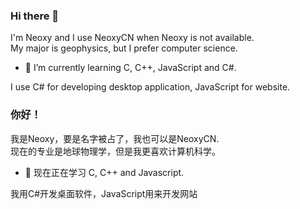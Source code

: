 ### Hi there 👋
I'm Neoxy and I use NeoxyCN when Neoxy is not available.  
My major is geophysics, but I prefer computer science.  
- 🌱 I’m currently learning C, C++, JavaScript and C#.  

I use C# for developing desktop application, JavaScript for website.  
### 你好！
我是Neoxy，要是名字被占了，我也可以是NeoxyCN.  
现在的专业是地球物理学，但是我更喜欢计算机科学。  
- 🌱 现在正在学习 C, C++ and Javascript.  

我用C#开发桌面软件，JavaScript用来开发网站  
<!--
**NeoxyCN/NeoxyCN** is a ✨ _special_ ✨ repository because its `README.md` (this file) appears on your GitHub profile.

Here are some ideas to get you started:

- 🔭 I’m currently working on ...
- 🌱 I’m currently learning ...
- 👯 I’m looking to collaborate on ...
- 🤔 I’m looking for help with ...
- 💬 Ask me about ...
- 📫 How to reach me: ...
- 😄 Pronouns: ...
- ⚡ Fun fact: ...
-->
